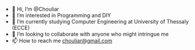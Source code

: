 - 👋 Hi, I’m @Chouliar
- 👀 I’m interested in Programming and DIY  
- 🌱 I’m currently studying Computer Engineering at University of Thessaly (ECCE)  
- 💞️ I’m looking to collaborate with anyone who might intringue me 
- 📫 How to reach me chouliar@gmail.com

<!---
Chouliar/Chouliar is a ✨ special ✨ repository because its `README.md` (this file) appears on your GitHub profile.
You can click the Preview link to take a look at your changes.
--->
